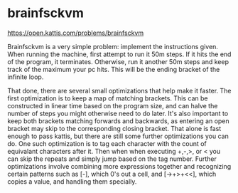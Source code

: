 # brainfsckvm

https://open.kattis.com/problems/brainfsckvm

Brainfsckvm is a very simple problem: implement the instructions given. When running the machine, first attempt to run it 50m steps. If it hits the end of the program, it terminates. Otherwise, run it another 50m steps and keep track of the maximum your pc hits. This will be the ending bracket of the infinite loop.

That done, there are several small optimizations that help make it faster. The first optimization is to keep a map of matching brackets. This can be constructed in linear time based on the program size, and can halve the number of steps you might otherwise need to do later. It's also important to keep both brackets matching forwards and backwards, as entering an open bracket may skip to the corresponding closing bracket. That alone is fast enough to pass kattis, but there are still some further optimizations you can do. One such optimization is to tag each character with the count of equivalant characters after it. Then when when executing +,-,>, or < you can skip the repeats and simply jump based on the tag number. Further optimizations involve combining more expressions together and recognizing certain patterns such as \[-\], which 0's out a cell, and \[->+>+<<\], which copies a value, and handling them specially.